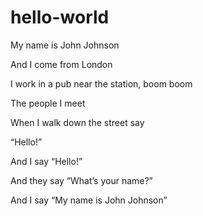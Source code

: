 # hello-world
My name is John Johnson

And I come from London

I work in a pub near the station, boom boom

The people I meet

When I walk down the street say

“Hello!”

And I say “Hello!”

And they say “What’s your name?”

And I say “My name is John Johnson”

